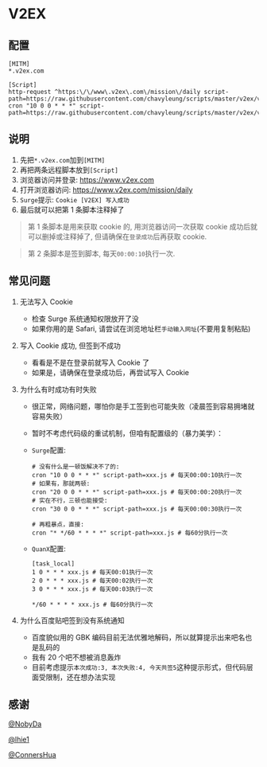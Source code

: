# V2EX

## 配置

```properties
[MITM]
*.v2ex.com

[Script]
http-request ^https:\/\/www\.v2ex\.com\/mission\/daily script-path=https://raw.githubusercontent.com/chavyleung/scripts/master/v2ex/v2ex.cookie.js
cron "10 0 0 * * *" script-path=https://raw.githubusercontent.com/chavyleung/scripts/master/v2ex/v2ex.js
```

## 说明

1. 先把`*.v2ex.com`加到`[MITM]`
2. 再把两条远程脚本放到`[Script]`
3. 浏览器访问并登录: https://www.v2ex.com
4. 打开浏览器访问: https://www.v2ex.com/mission/daily
5. `Surge`提示: `Cookie [V2EX] 写入成功`
6. 最后就可以把第 1 条脚本注释掉了

> 第 1 条脚本是用来获取 cookie 的, 用浏览器访问一次获取 cookie 成功后就可以删掉或注释掉了, 但请确保在`登录成功`后再获取 cookie.

> 第 2 条脚本是签到脚本, 每天`00:00:10`执行一次.

## 常见问题

1. 无法写入 Cookie

   - 检查 Surge 系统通知权限放开了没
   - 如果你用的是 Safari, 请尝试在浏览地址栏`手动输入网址`(不要用复制粘贴)

2. 写入 Cookie 成功, 但签到不成功

   - 看看是不是在登录前就写入 Cookie 了
   - 如果是，请确保在登录成功后，再尝试写入 Cookie

3. 为什么有时成功有时失败

   - 很正常，网络问题，哪怕你是手工签到也可能失败（凌晨签到容易拥堵就容易失败）
   - 暂时不考虑代码级的重试机制，但咱有配置级的（暴力美学）：

   - `Surge`配置:

     ```properties
     # 没有什么是一顿饭解决不了的:
     cron "10 0 0 * * *" script-path=xxx.js # 每天00:00:10执行一次
     # 如果有，那就两顿:
     cron "20 0 0 * * *" script-path=xxx.js # 每天00:00:20执行一次
     # 实在不行，三顿也能接受:
     cron "30 0 0 * * *" script-path=xxx.js # 每天00:00:30执行一次

     # 再粗暴点，直接:
     cron "* */60 * * * *" script-path=xxx.js # 每60分执行一次
     ```

   - `QuanX`配置:

     ```properties
     [task_local]
     1 0 * * * xxx.js # 每天00:01执行一次
     2 0 * * * xxx.js # 每天00:02执行一次
     3 0 * * * xxx.js # 每天00:03执行一次

     */60 * * * * xxx.js # 每60分执行一次
     ```

4. 为什么百度贴吧签到没有系统通知

   - 百度貌似用的 GBK 编码目前无法优雅地解码，所以就算提示出来吧名也是乱码的
   - 我有 20 个吧不想被消息轰炸
   - 目前考虑提示`本次成功:3, 本次失败:4, 今天共签5`这种提示形式，但代码层面受限制，还在想办法实现

## 感谢

[@NobyDa](https://github.com/NobyDa)

[@lhie1](https://github.com/lhie1)

[@ConnersHua](https://github.com/ConnersHua)
